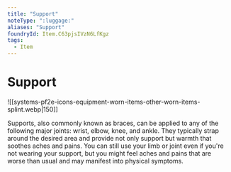 ```yaml
---
title: "Support"
noteType: ":luggage:"
aliases: "Support"
foundryId: Item.C63pjsIVzN6LfKgz
tags:
  - Item
---
```


# Support
![[systems-pf2e-icons-equipment-worn-items-other-worn-items-splint.webp|150]]

Supports, also commonly known as braces, can be applied to any of the following major joints: wrist, elbow, knee, and ankle. They typically strap around the desired area and provide not only support but warmth that soothes aches and pains. You can still use your limb or joint even if you're not wearing your support, but you might feel aches and pains that are worse than usual and may manifest into physical symptoms.
